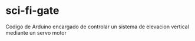 # sci-fi-gate

Codigo de Arduino encargado de controlar un sistema de elevacion vertical mediante un servo motor
